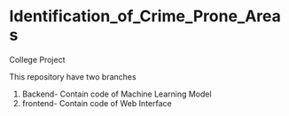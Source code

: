 # Identification_of_Crime_Prone_Areas
College Project

This repository have two branches 
1. Backend- Contain code of Machine Learning Model
2. frontend- Contain code of Web Interface
